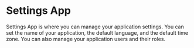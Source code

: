 **Settings App**
================

Settings App is where you can manage your application settings. You can set the name of your application, the default language, and the default time zone. You can also manage your application users and their roles.
